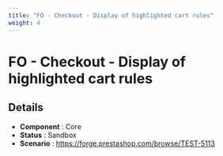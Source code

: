 ```yaml
---
title: "FO - Checkout - Display of highlighted cart rules"
weight: 4
---
```


# FO - Checkout - Display of highlighted cart rules
## Details
* **Component** : Core
* **Status** : Sandbox
* **Scenario** : https://forge.prestashop.com/browse/TEST-5113

